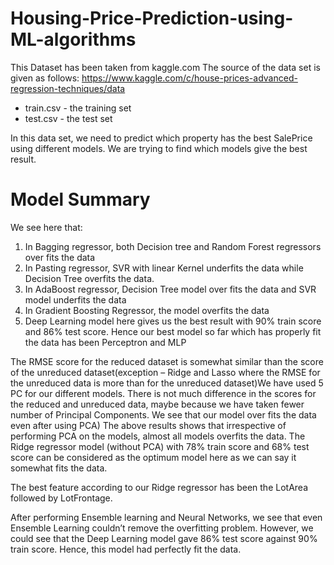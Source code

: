 # Housing-Price-Prediction-using-ML-algorithms
This Dataset has been taken from kaggle.com
The source of the data set is given as follows: https://www.kaggle.com/c/house-prices-advanced-regression-techniques/data
- train.csv - the training set
- test.csv - the test set

In this data set, we need to predict which property has the best SalePrice using different models. We are trying to find which models give the best result. 

# Model Summary
We see here that:
1. In Bagging regressor, both Decision tree and Random Forest regressors over fits the data
2. In Pasting regressor,  SVR with linear Kernel underfits the data while Decision Tree overfits the data.
3. In AdaBoost regressor, Decision Tree model over fits the data and SVR model underfits the data
4. In Gradient Boosting Regressor, the model overfits the data
5. Deep Learning model here gives us the best result with 90% train score and 86% test score. Hence our best model so far which has properly fit the data has been Perceptron and MLP


The RMSE score for the reduced dataset is somewhat similar than the score of the unreduced dataset(exception – Ridge and Lasso where the RMSE for the unreduced data is more than  for the unreduced dataset)We have used 5 PC for our different models. There is not much difference in the scores for the reduced and unreduced data, maybe because we have taken fewer number of Principal Components. We see that our model over fits the data even after using PCA)
The above results shows that irrespective of performing PCA on the models, almost all models overfits the data. The Ridge regressor model (without PCA) with 78% train score and 68% test score can be considered as the optimum model here as we can say it somewhat fits the data.

The best feature according to our Ridge regressor has been the LotArea followed by LotFrontage. 

After performing Ensemble learning and Neural Networks, we see that even Ensemble Learning couldn’t remove the overfitting problem. However, we could see that the Deep Learning model gave 86% test score against 90% train score. Hence, this model had perfectly fit the data.
